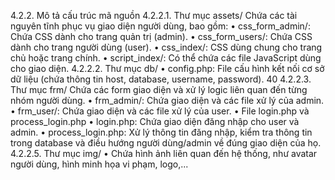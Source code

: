 4.2.2. Mô tả cấu trúc mã nguồn 
4.2.2.1. Thư mục assets/ 
Chứa các tài nguyên tĩnh phục vụ giao diện người dùng, bao gồm: 
• css_form_admin/: Chứa CSS dành cho trang quản trị (admin). 
• css_form_users/: Chứa CSS dành cho trang người dùng (user). 
• css_index/: CSS dùng chung cho trang chủ hoặc trang chính. 
• script_index/: Có thể chứa các file JavaScript dùng cho giao diện. 
4.2.2.2. Thư mục db/ 
• config.php: File cấu hình kết nối cơ sở dữ liệu (chứa thông tin host, database, 
username, password). 
40 
4.2.2.3. Thư mục frm/ 
Chứa các form giao diện và xử lý logic liên quan đến từng nhóm người dùng. 
• frm_admin/: Chứa giao diện và các file xử lý của admin. 
• frm_user/: Chứa giao diện và các file xử lý của user. 
• File login.php và process_login.php 
• login.php: Chứa giao diện đăng nhập cho user và admin. 
• process_login.php: Xử lý thông tin đăng nhập, kiểm tra thông tin trong database 
và điều hướng người dùng/admin về đúng giao diện của họ. 
4.2.2.5. Thư mục img/ 
• Chứa hình ảnh liên quan đến hệ thống, như avatar người dùng, hình minh họa vi 
phạm, logo,...
